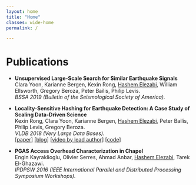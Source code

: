 ```yaml
---
layout: home
title: "Home"
classes: wide-home
permalink: /

---
```


# Publications

* **Unsupervised Large-Scale Search for Similar Earthquake Signals**  
Clara Yoon, Karianne Bergen, Kexin Rong, <u>Hashem Elezabi</u>, William Ellsworth, Gregory Beroza, Peter Bailis, Philip Levis.  
*BSSA 2019 (Bulletin of the Seismological Society of America).*

* **Locality-Sensitive Hashing for Earthquake Detection: A Case Study of Scaling Data-Driven Science**  
Kexin Rong, Clara Yoon, Karianne Bergen, <u>Hashem Elezabi</u>, Peter Bailis, Philip Levis, Gregory Beroza.  
*VLDB 2018 (Very Large Data Bases).*  
[[paper]](/assets/docs/quake-vldb18.pdf) [[blog]](https://dawn.cs.stanford.edu/2018/09/05/quake/) [[video by lead author]](https://www.youtube.com/watch?v=LXi0TIOOfEY) [[code]](https://github.com/stanford-futuredata/FAST)

* **PGAS Access Overhead Characterization in Chapel**  
Engin Kayraklioglu, Olivier Serres, Ahmad Anbar, <u>Hashem Elezabi</u>, Tarek El-Ghazawi.  
*IPDPSW 2016 (IEEE International Parallel and Distributed Processing Symposium Workshops).*
